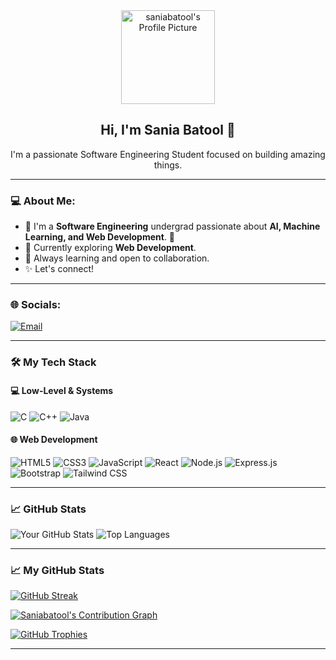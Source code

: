 <div align="center">
  <img src="https://avatars.githubusercontent.com/u/188590599?s=400&u=4768eaf9254ea49e4c0a70a2d3c20d9418fbbed9&v=4" alt="saniabatool's Profile Picture" width="150">
</div>

<div align="center">
  <h2>Hi, I'm Sania Batool 👋</h2>
</div>

<div align="center">
  <p>I'm a passionate Software Engineering Student focused on building amazing things.</p>
</div>

---

### 💻 About Me:

* 👋 I'm a **Software Engineering** undergrad passionate about **AI, Machine Learning, and Web Development**. 🚀
* 🔭 Currently exploring **Web Development**.
* 💬 Always learning and open to collaboration.
* ✨ Let's connect!

---

### 🌐 Socials:



[![Email](https://img.shields.io/badge/Email-red?style=for-the-badge&logo=gmail&logoColor=white)](mailto:**saniabatoolabro1@gmail.com**)


---

### 🛠️ My Tech Stack

#### 💻 Low-Level & Systems
<img src="https://img.shields.io/badge/C-%2300599C.svg?style=for-the-badge&logo=c&logoColor=white" alt="C">
<img src="https://img.shields.io/badge/C++-%2300599C.svg?style=for-the-badge&logo=c%2B%2B&logoColor=white" alt="C++">
<img src="https://img.shields.io/badge/Java-%23007396.svg?style=for-the-badge&logo=java&logoColor=white" alt="Java">

#### 🌐 Web Development
<img src="https://img.shields.io/badge/HTML5-%23E34F26.svg?style=for-the-badge&logo=html5&logoColor=white" alt="HTML5">
<img src="https://img.shields.io/badge/CSS3-%231572B6.svg?style=for-the-badge&logo=css3&logoColor=white" alt="CSS3">
<img src="https://img.shields.io/badge/JavaScript-%23F7DF1E.svg?style=for-the-badge&logo=javascript&logoColor=black" alt="JavaScript">
<img src="https://img.shields.io/badge/React-%2320232A.svg?style=for-the-badge&logo=react&logoColor=%2361DAFB" alt="React">
<img src="https://img.shields.io/badge/Node.js-43853D?style=for-the-badge&logo=node.js&logoColor=white" alt="Node.js">
<img src="https://img.shields.io/badge/Express.js-000000?style=for-the-badge&logo=express&logoColor=white" alt="Express.js">
<img src="https://img.shields.io/badge/Bootstrap-563D7C?style=for-the-badge&logo=bootstrap&logoColor=white" alt="Bootstrap">
<img src="https://img.shields.io/badge/Tailwind_CSS-38B2AC?style=for-the-badge&logo=tailwind-css&logoColor=white" alt="Tailwind CSS">

---


### 📈 GitHub Stats
![Your GitHub Stats](https://github-readme-stats.vercel.app/api?username=saniabatool&show_icons=true&theme=radical)
![Top Languages](https://github-readme-stats.vercel.app/api/top-langs/?username=saniabatool&layout=compact&theme=radical)

---


### 📈 My GitHub Stats

[![GitHub Streak](https://streak-stats.demolab.com/?user=saniabatool&theme=dark)](https://git.io/streak-stats)

[![Saniabatool's Contribution Graph](https://github-readme-activity-graph.vercel.app/graph?username=saniabatool&theme=dark)](https://github.com/saniabatool)

[![GitHub Trophies](https://github-profile-trophy.vercel.app/?username=saniabatool&theme=radical)](https://github.com/ryo-ma/github-profile-trophy)

---
